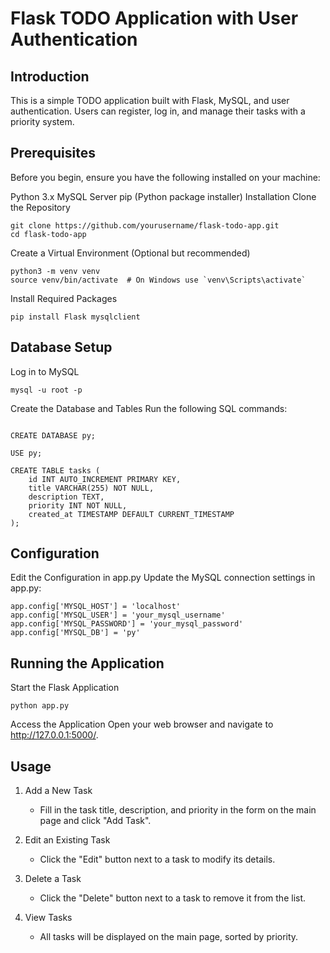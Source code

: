 # Flask TODO Application with User Authentication

## Introduction
This is a simple TODO application built with Flask, MySQL, and user authentication. Users can register, log in, and manage their tasks with a priority system.

## Prerequisites
Before you begin, ensure you have the following installed on your machine:

Python 3.x
MySQL Server
pip (Python package installer)
Installation
Clone the Repository
```
git clone https://github.com/yourusername/flask-todo-app.git
cd flask-todo-app
```
Create a Virtual Environment (Optional but recommended)

```
python3 -m venv venv
source venv/bin/activate  # On Windows use `venv\Scripts\activate`

```
Install Required Packages
```
pip install Flask mysqlclient

```
## Database Setup
Log in to MySQL
```
mysql -u root -p

```
Create the Database and Tables Run the following SQL commands:

```

CREATE DATABASE py;

USE py;

CREATE TABLE tasks (
    id INT AUTO_INCREMENT PRIMARY KEY,
    title VARCHAR(255) NOT NULL,
    description TEXT,
    priority INT NOT NULL,
    created_at TIMESTAMP DEFAULT CURRENT_TIMESTAMP
);
```
## Configuration
Edit the Configuration in app.py Update the MySQL connection settings in app.py:

```
app.config['MYSQL_HOST'] = 'localhost'
app.config['MYSQL_USER'] = 'your_mysql_username'
app.config['MYSQL_PASSWORD'] = 'your_mysql_password'
app.config['MYSQL_DB'] = 'py'
```
## Running the Application
Start the Flask Application

```
python app.py

```
Access the Application Open your web browser and navigate to http://127.0.0.1:5000/.

## Usage


1. Add a New Task

    - Fill in the task title, description, and priority in the form on the main page and click "Add Task".
2. Edit an Existing Task

    - Click the "Edit" button next to a task to modify its details.
3. Delete a Task

    - Click the "Delete" button next to a task to remove it from the list.
4. View Tasks

    - All tasks will be displayed on the main page, sorted by priority.

